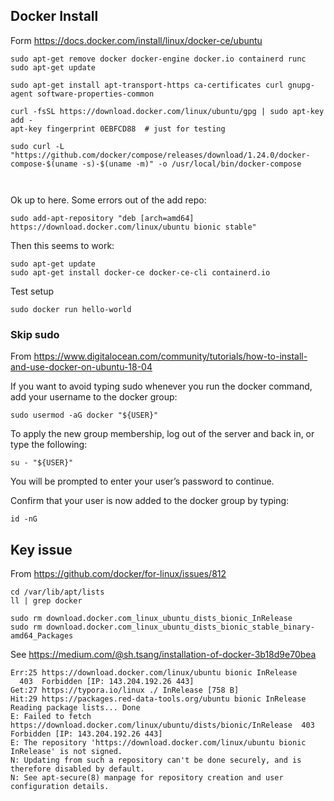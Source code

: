 


Docker Install
--------------------------------------------------------------------------------

Form <https://docs.docker.com/install/linux/docker-ce/ubuntu>

```
sudo apt-get remove docker docker-engine docker.io containerd runc
sudo apt-get update
    
sudo apt-get install apt-transport-https ca-certificates curl gnupg-agent software-properties-common

curl -fsSL https://download.docker.com/linux/ubuntu/gpg | sudo apt-key add -
apt-key fingerprint 0EBFCD88  # just for testing

sudo curl -L "https://github.com/docker/compose/releases/download/1.24.0/docker-compose-$(uname -s)-$(uname -m)" -o /usr/local/bin/docker-compose



```

Ok up to here.
Some errors out of the add repo:

    sudo add-apt-repository "deb [arch=amd64] https://download.docker.com/linux/ubuntu bionic stable"


Then this seems to work:

    sudo apt-get update
    sudo apt-get install docker-ce docker-ce-cli containerd.io


Test setup

    sudo docker run hello-world


### Skip sudo

From <https://www.digitalocean.com/community/tutorials/how-to-install-and-use-docker-on-ubuntu-18-04>

If you want to avoid typing sudo whenever you run the docker command, 
add your username to the docker group:

    sudo usermod -aG docker "${USER}"
                         
To apply the new group membership, log out of the server and back in, 
or type the following:

    su - "${USER}"

You will be prompted to enter your user’s password to continue.

Confirm that your user is now added to the docker group by typing:

    id -nG




Key issue
--------------------------------------------------------------------------------


From <https://github.com/docker/for-linux/issues/812>

    cd /var/lib/apt/lists
    ll | grep docker

    sudo rm download.docker.com_linux_ubuntu_dists_bionic_InRelease
    sudo rm download.docker.com_linux_ubuntu_dists_bionic_stable_binary-amd64_Packages
    


See <https://medium.com/@sh.tsang/installation-of-docker-3b18d9e70bea>


```
Err:25 https://download.docker.com/linux/ubuntu bionic InRelease                                                                                          
  403  Forbidden [IP: 143.204.192.26 443]
Get:27 https://typora.io/linux ./ InRelease [758 B]                                                                                  
Hit:29 https://packages.red-data-tools.org/ubuntu bionic InRelease                                                        
Reading package lists... Done                       
E: Failed to fetch https://download.docker.com/linux/ubuntu/dists/bionic/InRelease  403  Forbidden [IP: 143.204.192.26 443]
E: The repository 'https://download.docker.com/linux/ubuntu bionic InRelease' is not signed.
N: Updating from such a repository can't be done securely, and is therefore disabled by default.
N: See apt-secure(8) manpage for repository creation and user configuration details.
```

